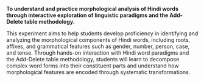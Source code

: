 **To understand and practice morphological analysis of Hindi words through interactive exploration of linguistic paradigms and the Add-Delete table methodology.**

This experiment aims to help students develop proficiency in identifying and analyzing the morphological components of Hindi words, including roots, affixes, and grammatical features such as gender, number, person, case, and tense. Through hands-on interaction with Hindi word paradigms and the Add-Delete table methodology, students will learn to decompose complex word forms into their constituent parts and understand how morphological features are encoded through systematic transformations.